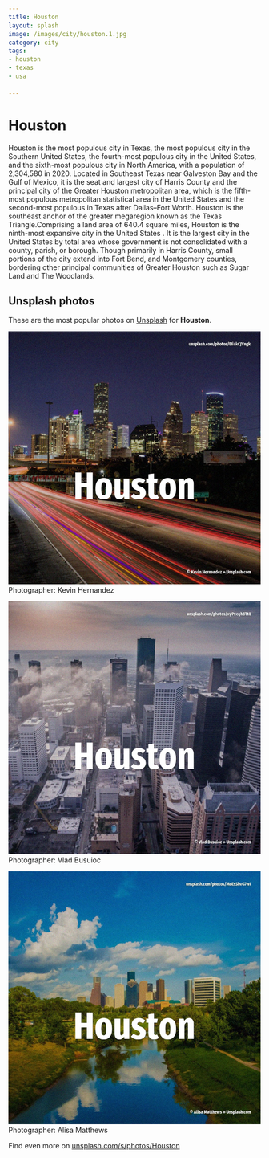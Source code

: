 ```yaml
---
title: Houston
layout: splash
image: /images/city/houston.1.jpg
category: city
tags:
- houston
- texas
- usa

---
```

# Houston

Houston  is the most populous city in  Texas, the most populous city in the Southern United States,  the fourth-most populous city in the United States, and the sixth-most populous city in North  America, with a population of 2,304,580 in 2020. Located in Southeast Texas near Galveston Bay and the Gulf of Mexico, it is the seat and largest  city of Harris County and the principal city of the Greater Houston metropolitan area, which is the  fifth-most populous metropolitan statistical area in the United States and the second-most populous  in Texas after Dallas–Fort Worth. Houston is the southeast anchor of the greater megaregion known as the Texas Triangle.Comprising a  land area of 640.4 square miles, Houston is the ninth-most expansive city in the United States . It is the largest city in the United States by total area whose government is not consolidated with  a county, parish, or borough. Though primarily in Harris County, small portions of the city extend into Fort Bend, and Montgomery  counties, bordering other principal communities of Greater Houston such as Sugar Land and The  Woodlands. 

 
## Unsplash photos
These are the most popular photos on [Unsplash](https://unsplash.com) for **Houston**.
 
![Houston](/images/city/houston.1.jpg)
Photographer:  Kevin Hernandez
 
![Houston](/images/city/houston.2.jpg)
Photographer:  Vlad Busuioc
 
![Houston](/images/city/houston.3.jpg)
Photographer:  Alisa Matthews
 
Find even more on [unsplash.com/s/photos/Houston](https://unsplash.com/s/photos/Houston)
 
